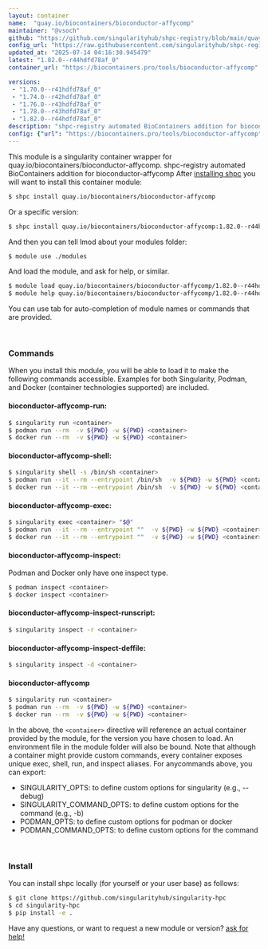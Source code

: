 ```yaml
---
layout: container
name:  "quay.io/biocontainers/bioconductor-affycomp"
maintainer: "@vsoch"
github: "https://github.com/singularityhub/shpc-registry/blob/main/quay.io/biocontainers/bioconductor-affycomp/container.yaml"
config_url: "https://raw.githubusercontent.com/singularityhub/shpc-registry/main/quay.io/biocontainers/bioconductor-affycomp/container.yaml"
updated_at: "2025-07-14 04:16:30.945479"
latest: "1.82.0--r44hdfd78af_0"
container_url: "https://biocontainers.pro/tools/bioconductor-affycomp"

versions:
 - "1.70.0--r41hdfd78af_0"
 - "1.74.0--r42hdfd78af_0"
 - "1.76.0--r43hdfd78af_0"
 - "1.78.0--r43hdfd78af_0"
 - "1.82.0--r44hdfd78af_0"
description: "shpc-registry automated BioContainers addition for bioconductor-affycomp"
config: {"url": "https://biocontainers.pro/tools/bioconductor-affycomp", "maintainer": "@vsoch", "description": "shpc-registry automated BioContainers addition for bioconductor-affycomp", "latest": {"1.82.0--r44hdfd78af_0": "sha256:a39634b1db55fed170f149fabd597ef02c41f93004551fa9f94fa6e416715bed"}, "tags": {"1.70.0--r41hdfd78af_0": "sha256:f3569863a269f5ccd7196695cf7c93d8df7e92e4c2dc32ba00d80d13dadca3ab", "1.74.0--r42hdfd78af_0": "sha256:432a72b90cb733c3c10f2be9c7d7a79f979ca2eeee5f5fb5af282c120d56b7ba", "1.76.0--r43hdfd78af_0": "sha256:06c5823c9bf80f3232e49a4b8bcb06c428e65c5b3701bbaaf7a1b2ce24c574f6", "1.78.0--r43hdfd78af_0": "sha256:04e0ba38d6d226b3e60516f585c0b6cf383ab7320b480063307f10abe93ddf05", "1.82.0--r44hdfd78af_0": "sha256:a39634b1db55fed170f149fabd597ef02c41f93004551fa9f94fa6e416715bed"}, "docker": "quay.io/biocontainers/bioconductor-affycomp"}
---
```


This module is a singularity container wrapper for quay.io/biocontainers/bioconductor-affycomp.
shpc-registry automated BioContainers addition for bioconductor-affycomp
After [installing shpc](#install) you will want to install this container module:


```bash
$ shpc install quay.io/biocontainers/bioconductor-affycomp
```

Or a specific version:

```bash
$ shpc install quay.io/biocontainers/bioconductor-affycomp:1.82.0--r44hdfd78af_0
```

And then you can tell lmod about your modules folder:

```bash
$ module use ./modules
```

And load the module, and ask for help, or similar.

```bash
$ module load quay.io/biocontainers/bioconductor-affycomp/1.82.0--r44hdfd78af_0
$ module help quay.io/biocontainers/bioconductor-affycomp/1.82.0--r44hdfd78af_0
```

You can use tab for auto-completion of module names or commands that are provided.

<br>

### Commands

When you install this module, you will be able to load it to make the following commands accessible.
Examples for both Singularity, Podman, and Docker (container technologies supported) are included.

#### bioconductor-affycomp-run:

```bash
$ singularity run <container>
$ podman run --rm  -v ${PWD} -w ${PWD} <container>
$ docker run --rm  -v ${PWD} -w ${PWD} <container>
```

#### bioconductor-affycomp-shell:

```bash
$ singularity shell -s /bin/sh <container>
$ podman run --it --rm --entrypoint /bin/sh  -v ${PWD} -w ${PWD} <container>
$ docker run --it --rm --entrypoint /bin/sh  -v ${PWD} -w ${PWD} <container>
```

#### bioconductor-affycomp-exec:

```bash
$ singularity exec <container> "$@"
$ podman run --it --rm --entrypoint ""  -v ${PWD} -w ${PWD} <container> "$@"
$ docker run --it --rm --entrypoint ""  -v ${PWD} -w ${PWD} <container> "$@"
```

#### bioconductor-affycomp-inspect:

Podman and Docker only have one inspect type.

```bash
$ podman inspect <container>
$ docker inspect <container>
```

#### bioconductor-affycomp-inspect-runscript:

```bash
$ singularity inspect -r <container>
```

#### bioconductor-affycomp-inspect-deffile:

```bash
$ singularity inspect -d <container>
```



#### bioconductor-affycomp

```bash
$ singularity run <container>
$ podman run --rm  -v ${PWD} -w ${PWD} <container>
$ docker run --rm  -v ${PWD} -w ${PWD} <container>
```


In the above, the `<container>` directive will reference an actual container provided
by the module, for the version you have chosen to load. An environment file in the
module folder will also be bound. Note that although a container
might provide custom commands, every container exposes unique exec, shell, run, and
inspect aliases. For anycommands above, you can export:

 - SINGULARITY_OPTS: to define custom options for singularity (e.g., --debug)
 - SINGULARITY_COMMAND_OPTS: to define custom options for the command (e.g., -b)
 - PODMAN_OPTS: to define custom options for podman or docker
 - PODMAN_COMMAND_OPTS: to define custom options for the command

<br>

### Install

You can install shpc locally (for yourself or your user base) as follows:

```bash
$ git clone https://github.com/singularityhub/singularity-hpc
$ cd singularity-hpc
$ pip install -e .
```

Have any questions, or want to request a new module or version? [ask for help!](https://github.com/singularityhub/singularity-hpc/issues)
